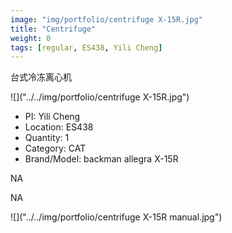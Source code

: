 ```yaml
---
image: "img/portfolio/centrifuge X-15R.jpg"
title: "Centrifuge"
weight: 0
tags: [regular, ES438, Yili Cheng]
---
```


台式冷冻离心机

<!--more-->

![]("../../img/portfolio/centrifuge X-15R.jpg")

- PI: Yili Cheng
- Location: ES438
- Quantity: 1
- Category: CAT
- Brand/Model: backman allegra X-15R

NA

NA

![]("../../img/portfolio/centrifuge X-15R manual.jpg")
